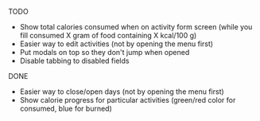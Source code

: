 TODO

- Show total calories consumed when on activity form screen (while you fill consumed X gram of food containing X kcal/100 g)
- Easier way to edit activities (not by opening the menu first)
- Put modals on top so they don't jump when opened
- Disable tabbing to disabled fields

DONE

- Easier way to close/open days (not by opening the menu first)
- Show calorie progress for particular activities (green/red color for consumed, blue for burned)
